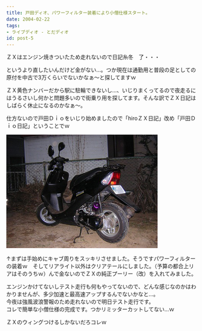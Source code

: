 ```yaml
---
title: 戸田ディオ、パワーフィルター装着により小僧仕様スタート。
date: 2004-02-22
tags:
- ライブディオ - とだディオ
id: post-5
---
```



<p class="sentence">ＺＸはエンジン焼きついたため走れないので日記糸冬　了・・・</p>

<p class="sentence">というより直したいんだけど金がない...。つか現在は通勤用と普段の足としての原付を中古で3万くらいでないかなぁ～と探してますｗ</p>

<p class="sentence">ＺＸ黄色ナンバーだから駅に駐輪できないし...、いじりまくってるので夜走るにはうるさいし何かと問題多いので街乗り用を探してます。そんな訳でＺＸ日記はしばらく休止になるのかなぁ～。</p>

<p class="sentence spacing10">仕方ないので戸田Ｄｉｏをいじり始めましたので「hiroＺＸ日記」改め「戸田Ｄｉｏ日記」ということでｗ</p>

<div class="center spacing"><img class="img-fluid" src="/photo/diary/2004.02.22_zx1.jpg" alt=""></div>

<p class="sentence">↑まずは手始めにキャブ周りをスッキリさせました。そうですパワーフィルターの装着ｗ　そしてリアライト以外はクリアテールにしました。（予算の都合上リアはそのうちｗ）んで金ないのでＺＸの純正プーリー（改）を入れてみました。</p>
<p class="sentence">エンジンかけてないしテスト走行も何もやってないので、どんな感じなのかはわかりませんが、多少加速と最高速アップするんでないかなと...。<br>
今夜は強風波浪警報のため走れないので明日テスト走行です。<br>
コレで簡単な小僧仕様の完成です。つかリミッターカットしてない...ｗ</p>

<p class="sentence">ＺＸのウィングつけるしかないだろコレｗ</p>
